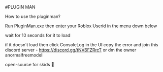 #PLUGIN MAN

How to use the pluginman?

Run PluginMan.exe
then enter your Roblox Userid in the menu down below

wait for 10 seconds for it to load 

if it doesn't load then click ConsoleLog in the UI
copy the error and join this discord server - https://discord.gg/tNV6FZRrcT
or dm the owner anormalfreemodel 

open-source for skids 🥀
